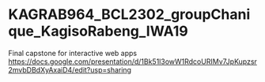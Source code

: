# KAGRAB964_BCL2302_groupChanique_KagisoRabeng_IWA19
Final capstone for interactive web apps
https://docs.google.com/presentation/d/1Bk51l3owW1RdcoURIMv7JpKupzsr2mvbDBdXyAxaiD4/edit?usp=sharing